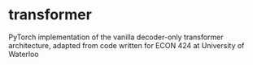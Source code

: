 # transformer
PyTorch implementation of the vanilla decoder-only transformer architecture, adapted from code written for ECON 424 at University of Waterloo
